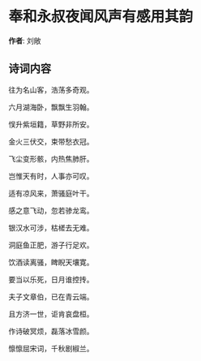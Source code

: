 # 奉和永叔夜闻风声有感用其韵

**作者**: 刘敞

## 诗词内容

往为名山客，浩荡多奇观。

六月湖海卧，飘飘生羽翰。

悮升紫垣籍，草野非所安。

金火三伏交，束带愁衣冠。

飞尘变形骸，内热焦肺肝。

岂惟天有时，人事亦可叹。

适有凉风来，萧骚庭叶干。

感之意飞动，忽若骖龙鸾。

银汉水可涉，枯槎去无难。

洞庭鱼正肥，游子行足欢。

饮酒读离骚，睥睨天壤寛。

要当以乐死，日月谁控抟。

夫子文章伯，已在青云端。

且方济一世，讵肯哀盘桓。

作诗破冥烦，磊落冰雪颜。

懔懔屈宋词，千秋剧椒兰。

